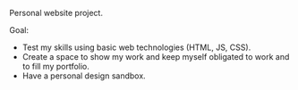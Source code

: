 Personal website project.

Goal:

- Test my skills using basic web technologies (HTML, JS, CSS).
- Create a space to show my work and keep myself obligated to work and to fill my portfolio.
- Have a personal design sandbox.
